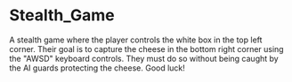 # Stealth_Game
A stealth game where the player controls the white box in the top left corner. Their goal is to capture the cheese in the bottom right corner using the "AWSD" keyboard controls. They must do so without being caught by the AI guards protecting the cheese. Good luck!
